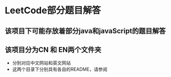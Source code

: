 # LeetCode部分题目解答

## 该项目下可能存放着部分java和javaScript的题目解答

## 该项目分为CN 和 EN两个文件夹

- 分别对应中文网站和英文网站
- 这两个目录下分别具有各自的README，请参阅

